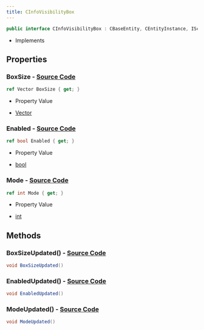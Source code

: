 ```yaml
---
title: CInfoVisibilityBox
---
```


```csharp
public interface CInfoVisibilityBox : CBaseEntity, CEntityInstance, ISchemaClass<CEntityInstance>, ISchemaClass<CBaseEntity>, ISchemaClass<CInfoVisibilityBox>, ISchemaField, ISchemaClass, INativeHandle
```

- Implements

## Properties

### **BoxSize** - [Source Code](https://github.com/swiftly-solution/swiftlys2/blob/main/managed/src/SwiftlyS2.Generated/Schemas/Interfaces/CInfoVisibilityBox.cs#L18)

```csharp
ref Vector BoxSize { get; }
```

- Property Value

- [Vector](/docs/api/shared/natives/vector)

### **Enabled** - [Source Code](https://github.com/swiftly-solution/swiftlys2/blob/main/managed/src/SwiftlyS2.Generated/Schemas/Interfaces/CInfoVisibilityBox.cs#L20)

```csharp
ref bool Enabled { get; }
```

- Property Value

- [bool](https://learn.microsoft.com/dotnet/api/system.boolean)

### **Mode** - [Source Code](https://github.com/swiftly-solution/swiftlys2/blob/main/managed/src/SwiftlyS2.Generated/Schemas/Interfaces/CInfoVisibilityBox.cs#L16)

```csharp
ref int Mode { get; }
```

- Property Value

- [int](https://learn.microsoft.com/dotnet/api/system.int32)

## Methods

### **BoxSizeUpdated()** - [Source Code](https://github.com/swiftly-solution/swiftlys2/blob/main/managed/src/SwiftlyS2.Generated/Schemas/Interfaces/CInfoVisibilityBox.cs#L23)

```csharp
void BoxSizeUpdated()
```

### **EnabledUpdated()** - [Source Code](https://github.com/swiftly-solution/swiftlys2/blob/main/managed/src/SwiftlyS2.Generated/Schemas/Interfaces/CInfoVisibilityBox.cs#L24)

```csharp
void EnabledUpdated()
```

### **ModeUpdated()** - [Source Code](https://github.com/swiftly-solution/swiftlys2/blob/main/managed/src/SwiftlyS2.Generated/Schemas/Interfaces/CInfoVisibilityBox.cs#L22)

```csharp
void ModeUpdated()
```

